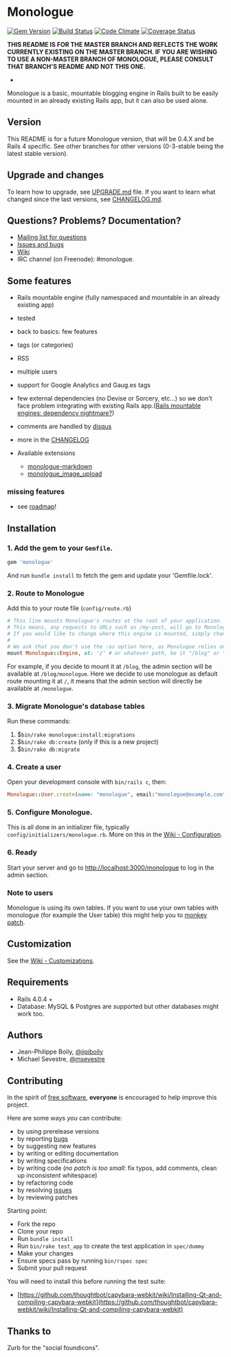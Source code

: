 # Monologue
[![Gem Version](https://badge.fury.io/rb/monologue.png)](http://badge.fury.io/rb/monologue)
[![Build Status](https://secure.travis-ci.org/jipiboily/monologue.png)](http://travis-ci.org/jipiboily/monologue)
[![Code Climate](https://codeclimate.com/github/jipiboily/monologue.png)](https://codeclimate.com/github/jipiboily/monologue)
[![Coverage Status](https://coveralls.io/repos/jipiboily/monologue/badge.png?branch=master)](https://coveralls.io/r/jipiboily/monologue?branch=master)

**THIS README IS FOR THE MASTER BRANCH AND REFLECTS THE WORK CURRENTLY EXISTING ON THE MASTER BRANCH. IF YOU ARE WISHING TO USE A NON-MASTER BRANCH OF MONOLOGUE, PLEASE CONSULT THAT BRANCH'S README AND NOT THIS ONE.**

-

Monologue is a basic, mountable blogging engine in Rails built to be easily mounted in an already existing Rails app, but it can also be used alone.

## Version

This README is for a future Monologue version, that will be 0.4.X and be Rails 4 specific. See other branches for other versions (0-3-stable being the latest stable version).

## Upgrade and changes

To learn how to upgrade, see [UPGRADE.md](https://github.com/jipiboily/monologue/blob/master/UPGRADE.md) file. If you want to learn what changed since the last versions, see [CHANGELOG.md](https://github.com/jipiboily/monologue/blob/master/CHANGELOG.md).

## Questions? Problems? Documentation?

- [Mailing list for questions](http://groups.google.com/forum/#!forum/monologue-rb)
- [Issues and bugs](http://github.com/jipiboily/monologue/issues)
- [Wiki](https://github.com/jipiboily/monologue/wiki/_pages)
- IRC channel (on Freenode): #monologue.

## Some features
- Rails mountable engine (fully namespaced and mountable in an already existing app)
- tested
- back to basics: few features
- tags (or categories)
- RSS
- multiple users
- support for Google Analytics and Gaug.es tags
- few external dependencies (no Devise or Sorcery, etc…) so we don't face problem integrating with existing Rails app.([Rails mountable engines: dependency nightmare?](http://jipiboily.com/2012/rails-mountable-engines-dependency-nightmare))
- comments are handled by [disqus](http://disqus.com/)
- more in the [CHANGELOG](https://github.com/jipiboily/monologue/blob/master/CHANGELOG.md)

- Available extensions
  - [monologue-markdown](https://github.com/jipiboily/monologue-markdown)
  - [monologue_image_upload](https://github.com/msevestre/monologue_image_upload)

### missing features
- see [roadmap](https://github.com/jipiboily/monologue/wiki/Roadmap)!


## Installation
### 1. Add the gem to your `Gemfile`.
```ruby
gem 'monologue'
```
And run `bundle install` to fetch the gem and update your 'Gemfile.lock'.

### 2. Route to Monologue

Add this to your route file (`config/route.rb`)
```ruby
# This line mounts Monologue's routes at the root of your application.
# This means, any requests to URLs such as /my-post, will go to Monologue::PostsController.
# If you would like to change where this engine is mounted, simply change the :at option to something different.
#
# We ask that you don't use the :as option here, as Monologue relies on it being the default of "monologue"
mount Monologue::Engine, at: '/' # or whatever path, be it "/blog" or "/monologue"
```
For example, if you decide to mount it at  `/blog`, the admin section will be available at `/blog/monologue`.
Here we decide to use monologue as default route mounting it at `/`, it means that the admin section will directly
be available at `/monologue`.

### 3. Migrate Monologue's database tables
Run these commands:

1. $`bin/rake monologue:install:migrations`
2. $`bin/rake db:create` (only if this is a new project)
3. $`bin/rake db:migrate`


### 4. Create a user
Open your development console with `bin/rails c`, then:
```ruby
Monologue::User.create(name: "monologue", email:"monologue@example.com", password:"my-password", password_confirmation: "my-password")
```

### 5. Configure Monologue.
This is all done in an initializer file, typically `config/initializers/monologue.rb`. More on this in the [Wiki - Configuration](https://github.com/jipiboily/monologue/wiki/Configuration).

### 6. Ready
Start your server and go to [http://localhost:3000/monologue](http://localhost:3000/monologue) to log in the admin section.


### Note to users
Monologue is using its own tables. If you want to use your own tables with monologue (for example the User table)
this might help you to [monkey patch](https://gist.github.com/jipiboily/776d907fc932640ac59a).

## Customization
See the [Wiki - Customizations](https://github.com/jipiboily/monologue/wiki/Customizations).

## Requirements
- Rails 4.0.4 +
- Database: MySQL & Postgres are supported but other databases might work too.

## Authors
* Jean-Philippe Boily, [@jipiboily](https://github.com/jipiboily)
* Michael Sevestre, [@msevestre](https://github.com/msevestre)

## Contributing

In the spirit of [free software][1], **everyone** is encouraged to help improve this project.

Here are some ways *you* can contribute:

* by using prerelease versions
* by reporting [bugs][2]
* by suggesting new features
* by writing or editing documentation
* by writing specifications
* by writing code (*no patch is too small*: fix typos, add comments, clean up inconsistent whitespace)
* by refactoring code
* by resolving [issues][2]
* by reviewing patches

Starting point:

* Fork the repo
* Clone your repo
* Run `bundle install`
* Run `bin/rake test_app` to create the test application in `spec/dummy`
* Make your changes
* Ensure specs pass by running `bin/rspec spec`
* Submit your pull request


You will need to install this before running the test suite:
  - [https://github.com/thoughtbot/capybara-webkit/wiki/Installing-Qt-and-compiling-capybara-webkit](https://github.com/thoughtbot/capybara-webkit/wiki/Installing-Qt-and-compiling-capybara-webkit)

## Thanks to

Zurb for the "social foundicons".


[1]: http://www.fsf.org/licensing/essays/free-sw.html
[2]: https://github.com/jipiboily/monologue/issues

